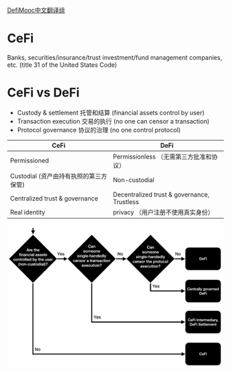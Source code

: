 [DefiMooc中文翻译组](https://space.bilibili.com/1522784883)      

# CeFi
Banks, securities/insurance/trust investment/fund management companies, etc. (title 31 of the United States Code)

# CeFi vs DeFi  
- Custody & settlement 托管和结算  (financial assets control by user)       
- Transaction execution 交易的执行  (no one can censor a transaction)    
- Protocol governance 协议的治理  (no one control protocol)     

| CeFi | DeFi |  
| -- | -- |  
| Permissioned | Permissionless （无需第三方批准和协议） |  
| Custodial (资产由持有执照的第三方保管) | Non-custodial |  
| Centralized trust & governance | Decentralized trust & governance, Trustless |  
| Real identity | privacy （用户注册不使用真实身份） |  

![DeFi-vs-CeFi](/img/DeFi-vs-CeFi.png)  
